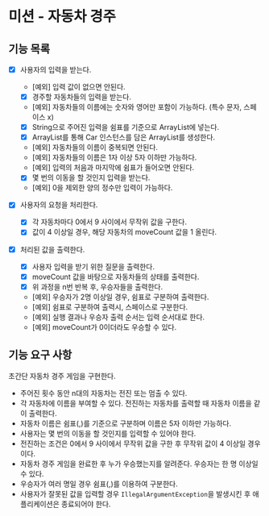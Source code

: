# 미션 - 자동차 경주

## 기능 목록

- [x] 사용자의 입력을 받는다.
    - [예외] 입력 값이 없으면 안된다.
    - [x] 경주할 자동차들의 입력을 받는다.
    - [예외] 자동차들의 이름에는 숫자와 영어만 포함이 가능하다. (특수 문자, 스페이스 x)
    - [x] String으로 주어진 입력을 쉼표를 기준으로 ArrayList에 넣는다.
    - [x] ArrayList를 통해 Car 인스턴스를 담은 ArrayList를 생성한다.
    - [예외] 자동차들의 이름이 중복되면 안된다.
    - [예외] 자동차들의 이름은 1자 이상 5자 이하만 가능하다.
    - [예외] 입력의 처음과 마지막에 쉼표가 들어오면 안된다.
    - [x] 몇 번의 이동을 할 것인지 입력을 받는다.
    - [예외] 0을 제외한 양의 정수만 입력이 가능하다.

- [x] 사용자의 요청을 처리한다.
    - [x] 각 자동차마다 0에서 9 사이에서 무작위 값을 구한다.
    - [x] 값이 4 이상일 경우, 해당 자동차의 moveCount 값을 1 올린다.

- [x] 처리된 값을 출력한다.
    - [x] 사용자 입력을 받기 위한 질문을 출력한다.
    - [x] moveCount 값을 바탕으로 자동차들의 상태를 출력한다.
    - [x] 위 과정을 n번 반복 후, 우승자들을 출력한다.
    - [예외] 우승자가 2명 이상일 경우, 쉼표로 구분하여 출력한다.
    - [예외] 쉼표로 구분하여 출력시, 스페이스로 구분한다.
    - [예외] 실행 결과나 우승자 출력 순서는 입력 순서대로 한다.
    - [예외] moveCount가 0이더라도 우승할 수 있다.

## 기능 요구 사항

초간단 자동차 경주 게임을 구현한다.

- 주어진 횟수 동안 n대의 자동차는 전진 또는 멈출 수 있다.
- 각 자동차에 이름을 부여할 수 있다. 전진하는 자동차를 출력할 때 자동차 이름을 같이 출력한다.
- 자동차 이름은 쉼표(,)를 기준으로 구분하며 이름은 5자 이하만 가능하다.
- 사용자는 몇 번의 이동을 할 것인지를 입력할 수 있어야 한다.
- 전진하는 조건은 0에서 9 사이에서 무작위 값을 구한 후 무작위 값이 4 이상일 경우이다.
- 자동차 경주 게임을 완료한 후 누가 우승했는지를 알려준다. 우승자는 한 명 이상일 수 있다.
- 우승자가 여러 명일 경우 쉼표(,)를 이용하여 구분한다.
- 사용자가 잘못된 값을 입력할 경우 `IllegalArgumentException`을 발생시킨 후 애플리케이션은 종료되어야 한다.
